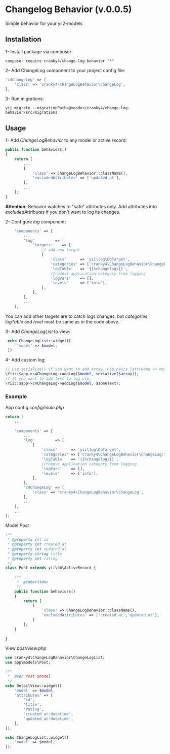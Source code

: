 # Changelog Behavior (v.0.0.5)

Simple behavior for your yii2-models 

## Installation

1- Install package via composer:
```
composer require cranky4/change-log-behavior "*"
```
2- Add ChangeLog component to your project config file:
```php
'c4ChangeLog' => [
    'class' => 'cranky4\ChangeLogBehavior\ChangeLog',
],
```
3- Run migrations:
```
yii migrate --migrationPath=@vendor/cranky4/change-log-behavior/src/migrations
```

## Usage

1- Add *ChangeLogBehavior* to any model or active record:
```php
public function behaviors()
{
    return [
        ...
        [
            'class' => ChangeLogBehavior::className(),
            'excludedAttributes' => ['updated_at'],
        ],
        ...
    ];
}
```
__Attention:__ Behavior watches to "safe" attributes only.
Add attributes into *excludedAttributes* if you don't want to log 
its changes.

2- Configure *log* component:
```php
    'components' => [
        ...
        'log'         => [
            'targets'    => [
                // add new target
                [
                    'class'      => 'yii\log\DbTarget',
                    'categories' => ['cranky4\ChangeLogBehavior\ChangeLog:*'],
                    'logTable'   => '{{%changelogs}}',
                    //remove application category from logging
                    'logVars'    => [],
                    'levels'     => ['info'],
                ],
            ],
        ],
        ...
    ],
```
You can add other targets are to catch logs changes, but *categories*, *logTable* and *level* must be same as in the code above.

3- Add *ChangeLogList* to view:
```php
 echo ChangeLogList::widget([
     'model' => $model,
 ])
```

4- Add custom log:
```php
// Use serialize() if you want to add array. Use pairs [attrName => message, attrName2 => message]:
\Yii::$app->c4ChangeLog->addLog($model, serialize($array));
// If you want to add text to log use: 
\Yii::$app->c4ChangeLog->addLog($model, $someText);
```

### Example
App config *config/main.php*
```php
return [
    ...
    
    'components' => [
        ...
        'log'         => [
            [
                'class'      => 'yii\log\DbTarget',
                'categories' => ['cranky4\ChangeLogBehavior\ChangeLog:*'],
                'logTable'   => '{{%changelogs}}',
                //remove application category from logging
                'logVars'    => [],
                'levels'     => ['info'],
            ],
        ],
        'c4ChangeLog' => [
            'class' => 'cranky4\ChangeLogBehavior\ChangeLog',
        ],
        ...
    ],
    ...
];
```

Model *Post*
```php
/**
 * @propertu int id
 * @property int created_at
 * @property int updated_at
 * @property string title
 * @property int rating
 */
class Post extends yii\db\ActiveRecord {
    
    /**
     *  @inheritdoc
     */
    public function behaviors()
    {
        return [
            [
                'class' => ChangeLogBehavior::className(),
                'excludedAttributes' => ['created_at','updated_at'],
            ]
        ];
    }
    
}
```
View *post/view.php*
```php
use cranky4\ChangeLogBahavior\ChangeLogList;
use app\models\Post;

/**
 *  @var Post $model
 */
echo DetailView::widget([
    'model' => $model,
    'attributes' => [
        'id',
        'title',
        'rating',
        'created_at:datetime',
        'updated_at:datetime',
    ],
]);

echo ChangeLogList::widget([
    'model' => $model,
]);

```
